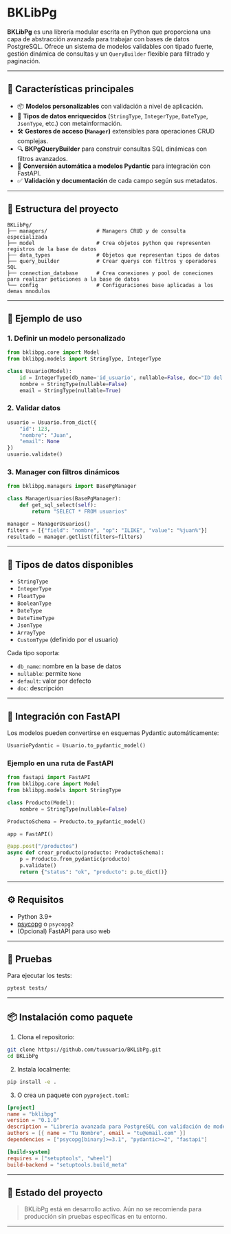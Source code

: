 # BKLibPg

**BKLibPg** es una librería modular escrita en Python que proporciona una capa de abstracción avanzada para trabajar con bases de datos PostgreSQL. Ofrece un sistema de modelos validables con tipado fuerte, gestión dinámica de consultas y un `QueryBuilder` flexible para filtrado y paginación.

---

## 🚀 Características principales

- 📦 **Modelos personalizables** con validación a nivel de aplicación.
- 🧠 **Tipos de datos enriquecidos** (`StringType`, `IntegerType`, `DateType`, `JsonType`, etc.) con metainformación.
- 🛠️ **Gestores de acceso (`Manager`)** extensibles para operaciones CRUD complejas.
- 🔍 **BKPgQueryBuilder** para construir consultas SQL dinámicas con filtros avanzados.
- 🔄 **Conversión automática a modelos Pydantic** para integración con FastAPI.
- ✅ **Validación y documentación** de cada campo según sus metadatos.

---

## 📁 Estructura del proyecto

```
BKLibPg/
├── managers/                # Managers CRUD y de consulta especializada
├── model                    # Crea objetos python que representen registros de la base de datos
├── data_types               # Objetos que representan tipos de datos
├── query_builder            # Crear querys con filtros y operadores SQL
├── connection_database      # Crea conexiones y pool de coneciones para realizar peticiones a la base de datos
└── config                   # Configuraciones base aplicadas a los demas mnodulos
```

---

## 🧩 Ejemplo de uso

### 1. Definir un modelo personalizado

```python
from bklibpg.core import Model
from bklibpg.models import StringType, IntegerType

class Usuario(Model):
    id = IntegerType(db_name='id_usuario', nullable=False, doc="ID del usuario")
    nombre = StringType(nullable=False)
    email = StringType(nullable=True)
```

### 2. Validar datos

```python
usuario = Usuario.from_dict({
    "id": 123,
    "nombre": "Juan",
    "email": None
})
usuario.validate()
```

### 3. Manager con filtros dinámicos

```python
from bklibpg.managers import BasePgManager

class ManagerUsuarios(BasePgManager):
    def get_sql_select(self):
        return "SELECT * FROM usuarios"

manager = ManagerUsuarios()
filters = [{"field": "nombre", "op": "ILIKE", "value": "%juan%"}]
resultado = manager.getlist(filters=filters)
```

---

## 🔧 Tipos de datos disponibles

- `StringType`
- `IntegerType`
- `FloatType`
- `BooleanType`
- `DateType`
- `DateTimeType`
- `JsonType`
- `ArrayType`
- `CustomType` (definido por el usuario)

Cada tipo soporta:

- `db_name`: nombre en la base de datos
- `nullable`: permite `None`
- `default`: valor por defecto
- `doc`: descripción

---

## 🔗 Integración con FastAPI

Los modelos pueden convertirse en esquemas Pydantic automáticamente:

```python
UsuarioPydantic = Usuario.to_pydantic_model()
```

### Ejemplo en una ruta de FastAPI

```python
from fastapi import FastAPI
from bklibpg.core import Model
from bklibpg.models import StringType

class Producto(Model):
    nombre = StringType(nullable=False)

ProductoSchema = Producto.to_pydantic_model()

app = FastAPI()

@app.post("/productos")
async def crear_producto(producto: ProductoSchema):
    p = Producto.from_pydantic(producto)
    p.validate()
    return {"status": "ok", "producto": p.to_dict()}
```

---

## ⚙️ Requisitos

- Python 3.9+
- [psycopg](https://www.psycopg.org/) o `psycopg2`
- (Opcional) FastAPI para uso web

---

## 🧪 Pruebas

Para ejecutar los tests:

```bash
pytest tests/
```

---

## 📦 Instalación como paquete

1. Clona el repositorio:

```bash
git clone https://github.com/tuusuario/BKLibPg.git
cd BKLibPg
```

2. Instala localmente:

```bash
pip install -e .
```

3. O crea un paquete con `pyproject.toml`:

```toml
[project]
name = "bklibpg"
version = "0.1.0"
description = "Librería avanzada para PostgreSQL con validación de modelos"
authors = [{ name = "Tu Nombre", email = "tu@email.com" }]
dependencies = ["psycopg[binary]>=3.1", "pydantic>=2", "fastapi"]

[build-system]
requires = ["setuptools", "wheel"]
build-backend = "setuptools.build_meta"
```

---

## 📌 Estado del proyecto

> BKLibPg está en desarrollo activo. Aún no se recomienda para producción sin pruebas específicas en tu entorno.

---
